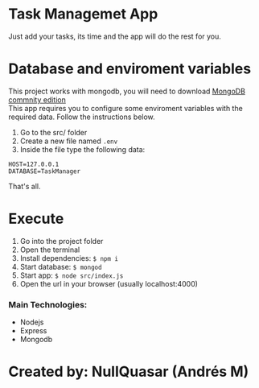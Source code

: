# Task Managemet App

Just add your tasks, its time and the app will do the rest for you.


# Database and enviroment variables

This project works with mongodb, you will need to download [MongoDB commnity edition](https://www.mongodb.com/try/download/community)<br/>
This app requires you to configure some enviroment variables with the required data. Follow the instructions below.

1. Go to the src/ folder
2. Create a new file named `.env`
3. Inside the file type the following data:
```
HOST=127.0.0.1
DATABASE=TaskManager
```
That's all.

# Execute

1. Go into the project folder
2. Open the terminal
3. Install dependencies: `$ npm i`
4. Start database: `$ mongod`
5. Start app: `$ node src/index.js`
6. Open the url in your browser (usually localhost:4000)

### Main Technologies:
- Nodejs
- Express
- Mongodb


# Created by: NullQuasar (Andrés M)
